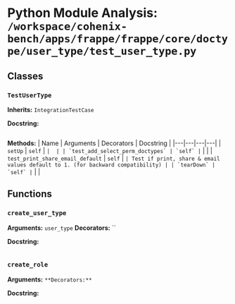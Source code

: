 # Python Module Analysis: `/workspace/cohenix-bench/apps/frappe/frappe/core/doctype/user_type/test_user_type.py`

## Classes

### `TestUserType`
**Inherits:** `IntegrationTestCase`


**Docstring:**
```

```

**Methods:**
| Name | Arguments | Decorators | Docstring |
|---|---|---|---|
| `setUp` | `self` | `` |  |
| `test_add_select_perm_doctypes` | `self` | `` |  |
| `test_print_share_email_default` | `self` | `` | Test if print, share & email values default to 1. (for backward compatibility) |
| `tearDown` | `self` | `` |  |





## Functions

### `create_user_type`
**Arguments:** `user_type`
**Decorators:** ``

**Docstring:**
```

```
### `create_role`
**Arguments:** ``
**Decorators:** ``

**Docstring:**
```

```

